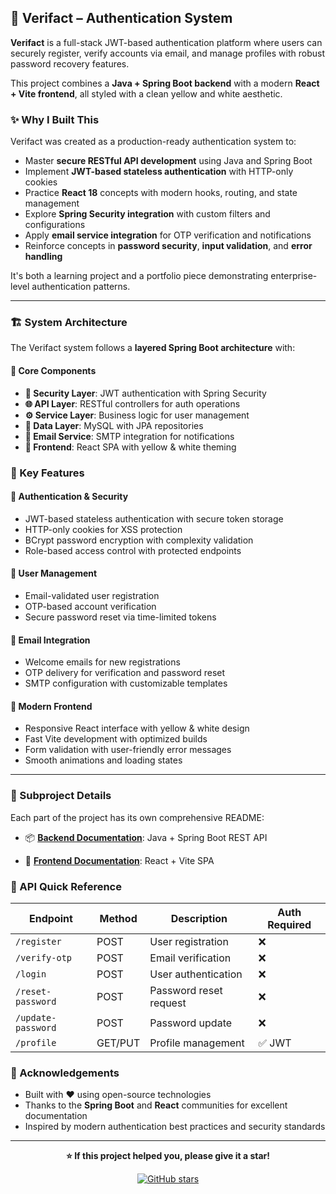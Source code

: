 ## 🔐 Verifact – Authentication System

**Verifact** is a full-stack JWT-based authentication platform where users can securely register, verify accounts via email, and manage profiles with robust password recovery features.

This project combines a **Java + Spring Boot backend** with a modern **React + Vite frontend**, all styled with a clean yellow and white aesthetic.



### ✨ Why I Built This

Verifact was created as a production-ready authentication system to:

- Master **secure RESTful API development** using Java and Spring Boot
- Implement **JWT-based stateless authentication** with HTTP-only cookies
- Practice **React 18** concepts with modern hooks, routing, and state management
- Explore **Spring Security integration** with custom filters and configurations
- Apply **email service integration** for OTP verification and notifications
- Reinforce concepts in **password security**, **input validation**, and **error handling**

It's both a learning project and a portfolio piece demonstrating enterprise-level authentication patterns.

---

### 🏗️ System Architecture

The Verifact system follows a **layered Spring Boot architecture** with:

#### 🔧 Core Components
- **🔐 Security Layer**: JWT authentication with Spring Security
- **🌐 API Layer**: RESTful controllers for auth operations  
- **⚙️ Service Layer**: Business logic for user management
- **💾 Data Layer**: MySQL with JPA repositories
- **📧 Email Service**: SMTP integration for notifications
- **🎨 Frontend**: React SPA with yellow & white theming


### 🚀 Key Features

#### 🔐 **Authentication & Security**
- JWT-based stateless authentication with secure token storage
- HTTP-only cookies for XSS protection
- BCrypt password encryption with complexity validation
- Role-based access control with protected endpoints

#### 👤 **User Management**
- Email-validated user registration
- OTP-based account verification
- Secure password reset via time-limited tokens

#### 📧 **Email Integration**
- Welcome emails for new registrations
- OTP delivery for verification and password reset
- SMTP configuration with customizable templates

#### 🎨 **Modern Frontend**
- Responsive React interface with yellow & white design
- Fast Vite development with optimized builds
- Form validation with user-friendly error messages
- Smooth animations and loading states

---

### 📖 Subproject Details

Each part of the project has its own comprehensive README:

- 📦 **[Backend Documentation](./backend/README.md)**: Java + Spring Boot REST API
  

- 🎨 **[Frontend Documentation](./frontend/README.md)**: React + Vite SPA  
 


### 🔗 API Quick Reference

| Endpoint | Method | Description | Auth Required |
|----------|--------|-------------|---------------|
| `/register` | POST | User registration | ❌ |
| `/verify-otp` | POST | Email verification | ❌ |
| `/login` | POST | User authentication | ❌ |
| `/reset-password` | POST | Password reset request | ❌ |
| `/update-password` | POST | Password update | ❌ |
| `/profile` | GET/PUT | Profile management | ✅ JWT |



### 🙌 Acknowledgements

- Built with ❤️ using open-source technologies
- Thanks to the **Spring Boot** and **React** communities for excellent documentation
- Inspired by modern authentication best practices and security standards

---

<div align="center">

**⭐ If this project helped you, please give it a star!**

[![GitHub stars](https://img.shields.io/github/stars/yourusername/Verifact-authentication-system-fullstack?style=social)](https://github.com/yourusername/Verifact-authentication-system-fullstack)

</div>
